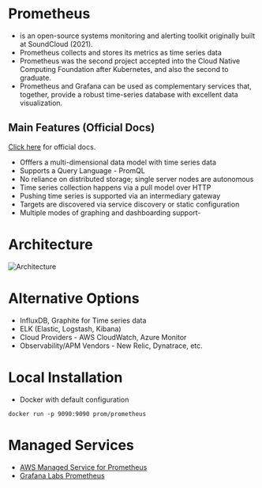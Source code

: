 # Prometheus
- is an open-source systems monitoring and alerting toolkit originally built at SoundCloud (2021).
- Prometheus collects and stores its metrics as time series data
- Prometheus was the second project accepted into the Cloud Native Computing Foundation after Kubernetes, and also the second to graduate.
- Prometheus and Grafana can be used as complementary services that, together, provide a robust time-series database with excellent data visualization.

## Main Features (Official Docs)

[Click here](https://prometheus.io/docs/introduction/overview/) for official docs.

- Offfers a multi-dimensional data model with time series data
- Supports a Query Language - PromQL
- No reliance on distributed storage; single server nodes are autonomous
- Time series collection happens via a pull model over HTTP
- Pushing time series is supported via an intermediary gateway
- Targets are discovered via service discovery or static configuration
- Multiple modes of graphing and dashboarding support- 


# Architecture

![Architecture](https://prometheus.io/assets/architecture.png)

# Alternative Options
- InfluxDB, Graphite for Time series data
- ELK (Elastic, Logstash, Kibana)
- Cloud Providers - AWS CloudWatch, Azure Monitor
- Observability/APM Vendors - New Relic, Dynatrace, etc.

# Local Installation
- Docker with default configuration
```
docker run -p 9090:9090 prom/prometheus
```

# Managed Services
- [AWS Managed Service for Prometheus](https://aws.amazon.com/prometheus/)
- [Grafana Labs Prometheus](https://grafana.com/oss/prometheus/)
